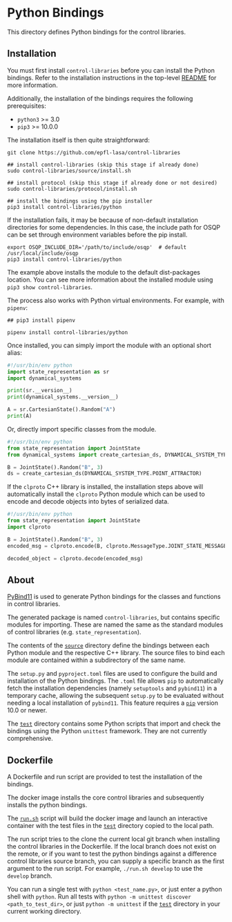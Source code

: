 # Python Bindings

This directory defines Python bindings for the control libraries.

## Installation

You must first install `control-libraries` before you can install the Python bindings.
Refer to the installation instructions in the top-level [README](../README.md) for more information.

Additionally, the installation of the bindings requires the following prerequisites:
- `python3` >= 3.0
- `pip3` >= 10.0.0

The installation itself is then quite straightforward:
```shell
git clone https://github.com/epfl-lasa/control-libraries

## install control-libraries (skip this stage if already done)
sudo control-libraries/source/install.sh

## install protocol (skip this stage if already done or not desired)
sudo control-libraries/protocol/install.sh

## install the bindings using the pip installer
pip3 install control-libraries/python
```

If the installation fails, it may be because of non-default installation directories for some dependencies.
In this case, the include path for OSQP can be set through environment variables before the pip install.
```shell
export OSQP_INCLUDE_DIR='/path/to/include/osqp'  # default /usr/local/include/osqp
pip3 install control-libraries/python
```

The example above installs the module to the default dist-packages location.
You can see more information about the installed module using `pip3 show control-libraries`.

The process also works with Python virtual environments. For example, with `pipenv`:
```shell script
## pip3 install pipenv

pipenv install control-libraries/python
```

Once installed, you can simply import the module with an optional short alias:
```python
#!/usr/bin/env python
import state_representation as sr
import dynamical_systems

print(sr.__version__)
print(dynamical_systems.__version__)

A = sr.CartesianState().Random("A")
print(A)
```

Or, directly import specific classes from the module.
```python
#!/usr/bin/env python
from state_representation import JointState
from dynamical_systems import create_cartesian_ds, DYNAMICAL_SYSTEM_TYPE

B = JointState().Random("B", 3)
ds = create_cartesian_ds(DYNAMICAL_SYSTEM_TYPE.POINT_ATTRACTOR)
```

If the `clproto` C++ library is installed, the installation steps above will automatically install the `clproto`
Python module which can be used to encode and decode objects into bytes of serialized data.
```python
#!/usr/bin/env python
from state_representation import JointState
import clproto

B = JointState().Random("B", 3)
encoded_msg = clproto.encode(B, clproto.MessageType.JOINT_STATE_MESSAGE)

decoded_object = clproto.decode(encoded_msg)
```

## About

[PyBind11](https://PyBind11.readthedocs.io/en/stable/index.html) is used to generate
Python bindings for the classes and functions in control libraries.

The generated package is named `control-libraries`, but contains specific modules for importing. 
These are named the same as the standard modules of control libraries (e.g. `state_representation`).

The contents of the [`source`](./source) directory define the bindings between
each Python module and the respective C++ library. The source files to bind each module are
contained within a subdirectory of the same name.

The `setup.py` and `pyproject.toml` files are used to configure the build and installation
of the Python bindings. The `.toml` file allows `pip` to automatically fetch the 
installation dependencies (namely `setuptools` and `pybind11`) in a temporary cache,
allowing the subsequent `setup.py` to be evaluated without needing a local installation of `pybind11`.
This feature requires a [`pip`](https://pypi.org/project/pip/) version 10.0 or newer.

The [`test`](./test) directory contains some Python scripts that import and check the bindings
using the Python `unittest` framework. They are not currently comprehensive.

## Dockerfile

A Dockerfile and run script are provided to test the installation of the bindings.

The docker image installs the core control libraries and subsequently installs the python bindings.

The [`run.sh`](./run.sh) script will build the docker image and launch an interactive container
with the test files in the [`test`](./test) directory copied to the local path.

The run script tries to the clone the current local git branch when installing the control libraries
in the Dockerfile. If the local branch does not exist on the remote, or if you want to test the 
python bindings against a difference control libraries source branch, you can supply a specific
branch as the first argument to the run script. For example, `./run.sh develop` to use the `develop` branch.

You can run a single test with `python <test_name.py>`, or just enter a python shell with `python`.
Run all tests with `python -m unittest discover <path_to_test_dir>`, or just `python -m unittest` if
the [`test`](./test) directory in your current working directory.
